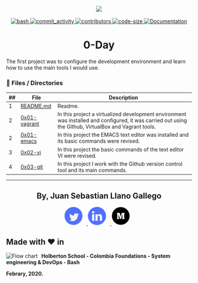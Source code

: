 

<p align="center">
     <p align="center">
          <img src="https://www.holbertonschool.com/holberton-logo.png" width="360"/>
     </p>
     <p align="center">
          <a href="https://github.com/ellerbrock/open-source-badges/">
               <img alt="bash" src="https://badges.frapsoft.com/bash/v1/bash.png?v=103" target="_blank" />
          </a>
          <a href="https://github.com/llanojs/holbertonschool-zero_day/commits/master">
               <img alt="commit_activity" src="https://img.shields.io/github/commit-activity/y/llanojs/holbertonschool-zero_day" target="_blank" />
          </a>
          <a href="https://github.com/llanojs/holbertonschool-zero_day/graphs/contributors">
               <img alt="contributors" src="https://img.shields.io/github/contributors/llanojs/holbertonschool-zero_day" target="_blank" />
          </a>
          <a href="https://github.com/llanojs/holbertonschool-zero_day" target="_blank">
               <img alt="code-size" src="https://img.shields.io/github/languages/code-size/llanojs/holbertonschool-zero_day" />
          </a>
          <a href="https://github.com/llanojs/holbertonschool-zero_day" target="_blank">
               <img alt="Documentation" src="https://img.shields.io/badge/documentation-yes-brightgreen.svg" />
          </a>
     </p>
</p>

<h1 align="center">0-Day </h1>

The first project was to configure the development environment and learn how to use the main tools I would use.

### :file_folder: Files / Directories

##|File|Description
---|---|---
1|[README.md](./README.md)|Readme.
2|[0x01-vagrant](./0x00-vagrant)|In this project a virtualized development environment was installed and configured, it was carried out using the Github, VirtualBox and Vagrant tools.
2|[0x01-emacs](./0x01-emacs)|In this project the EMACS text editor was installed and its basic commands were revised.
3|[0x02-vi](./0x02-vi)|In this project the basic commands of the text editor VI were revised.
4|[0x03-git](./0x03-git)|In this project I work with the Github version control tool and its main commands.
---

<p align="center">
    <h2 align="center">By, Juan Sebastian Llano Gallego</h2>
      <p align="center">
        <a href="https://twitter.com/llanoJS" target="_blank">
            <img alt="twitter_page" src="https://raw.githubusercontent.com/EckoJuan/Readme_template/master/images/twitter.png" style="float: center; margin-right: 10px" height="50" width="50">
        </a>
        <a href="https://www.linkedin.com/in/juansllano/" target="_blank">
            <img alt="linkedin_page" src="https://raw.githubusercontent.com/EckoJuan/Readme_template/master/images/linkedin.png" style="float: center; margin-right: 10px" height="50"  width="50">
        </a>
        <a href="https://medium.com/@juanllano93" target="_blank">
            <img alt="medium_page" src="https://raw.githubusercontent.com/EckoJuan/Readme_template/master/images/medium.png" style="float: center; margin-right: 10px" height="50" width="50">
        </a>
      </p>
</p>

## Made with :heart: in
<img src="https://www.holbertonschool.com/holberton-logo.png"
     alt="Flow chart"
     style="float: left; margin-right: 10px;">

__Holberton School - Colombia__
__Foundations - System engineering & DevOps - Bash__

__Febrary, 2020.__